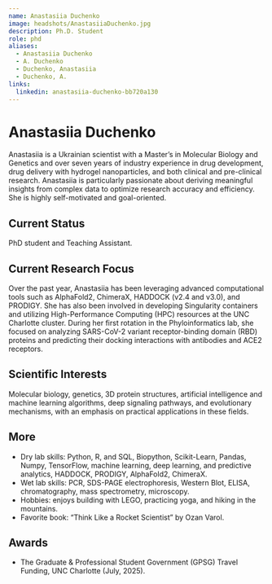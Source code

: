 ```yaml
---
name: Anastasiia Duchenko
image: headshots/AnastasiiaDuchenko.jpg
description: Ph.D. Student
role: phd
aliases:
  - Anastasiia Duchenko
  - A. Duchenko
  - Duchenko, Anastasiia
  - Duchenko, A.
links:
  linkedin: anastasiia-duchenko-bb720a130
---
```


# Anastasiia Duchenko

Anastasiia is a Ukrainian scientist with a Master’s in Molecular Biology and Genetics and over seven years of industry experience in drug development, drug delivery with hydrogel nanoparticles, and both clinical and pre-clinical research. Anastasiia is particularly passionate about deriving meaningful insights from complex data to optimize research accuracy and efficiency. She is highly self-motivated and goal-oriented.

## Current Status

PhD student and Teaching Assistant.

## Current Research Focus

Over the past year, Anastasiia has been leveraging advanced computational tools such as AlphaFold2, ChimeraX, HADDOCK (v2.4 and v3.0), and PRODIGY. She has also been involved in developing Singularity containers and utilizing High-Performance Computing (HPC) resources at the UNC Charlotte cluster. During her first rotation in the Phyloinformatics lab, she focused on analyzing SARS-CoV-2 variant receptor-binding domain (RBD) proteins and predicting their docking interactions with antibodies and ACE2 receptors.

## Scientific Interests

Molecular biology, genetics, 3D protein structures, artificial intelligence and machine learning algorithms, deep signaling pathways, and evolutionary mechanisms, with an emphasis on practical applications in these fields.

## More

- Dry lab skills: Python, R, and SQL, Biopython, Scikit-Learn, Pandas, Numpy, TensorFlow, machine learning, deep learning, and predictive analytics, HADDOCK, PRODIGY, AlphaFold2, ChimeraX.
- Wet lab skills: PCR, SDS-PAGE electrophoresis, Western Blot, ELISA, chromatography, mass spectrometry, microscopy.
- Hobbies: enjoys building with LEGO, practicing yoga, and hiking in the mountains.
- Favorite book: “Think Like a Rocket Scientist” by Ozan Varol.

## Awards

- The Graduate & Professional Student Government (GPSG) Travel Funding, UNC Charlotte (July, 2025).